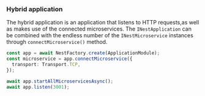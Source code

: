 ### Hybrid application

The hybrid application is an application that listens to HTTP requests,as well as makes use of the connected microservices. The `INestApplication` can be combined with the endless number of the `INestMicroservice` instances through `connectMicroservice()` method.

```typescript
const app = await NestFactory.create(ApplicationModule);
const microservice = app.connectMicroservice({
  transport: Transport.TCP,
});

await app.startAllMicroservicesAsync();
await app.listen(3001);
```
